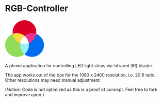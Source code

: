 # RGB-Controller

<img src="https://github.com/lukacupic/RGB-Controller/blob/main/icon.png" width=128px height=128px>

A phone application for controlling LED light strips via infrared (IR) blaster.

The app works out of the box for the 1080 x 2400 resolution, i.e. 20:9 ratio. Other resolutions may need manual adjustment.

(Notice: Code is not optimized as this is a proof of concept. Feel free to fork and improve upon.)
